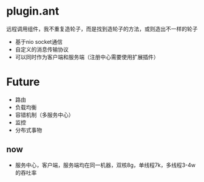 # plugin.ant
远程调用组件，我不重复造轮子，而是找到造轮子的方法，或则造出不一样的轮子
* 基于nio socket通信
* 自定义的消息传输协议
* 可以同时作为客户端和服务端（注册中心需要使用扩展插件）
# Future
* 路由
* 负载均衡
* 容错机制（多服务中心）
* 监控
* 分布式事物
## now
* 服务中心，客户端，服务端均在同一机器，双核8g，单线程7k，多线程3-4w的吞吐率
